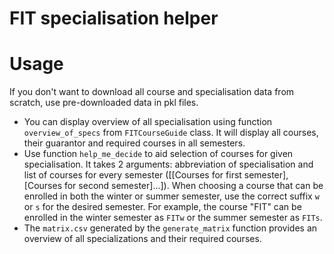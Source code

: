# FIT specialisation helper


# Usage
If you don't want to download all course and specialisation data from scratch, use pre-downloaded data in pkl files.
- You can display overview of all specialisation using function `overview_of_specs` from `FITCourseGuide` class.
It will display all courses, their guarantor and required courses in all semesters.
- Use function `help_me_decide` to aid selection of courses for given specialisation. It takes 2 arguments: abbreviation of 
specialisation and list of courses for every semester ([[Courses for first semester], [Courses for second semester]...]).
When choosing a course that can be enrolled in both the winter or summer semester, use the correct suffix `w` or `s` for 
the desired semester. For example, the course "FIT" can be enrolled in the winter semester as `FITw` or the summer semester as `FITs`.
- The `matrix.csv` generated by the `generate_matrix` function provides an overview of all specializations and their required courses.